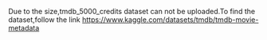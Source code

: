 Due to the size,tmdb_5000_credits dataset can not be uploaded.To find the dataset,follow the link
https://www.kaggle.com/datasets/tmdb/tmdb-movie-metadata
